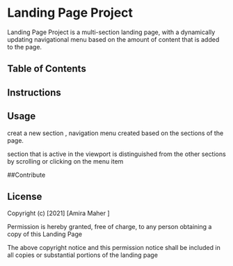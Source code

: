 # Landing Page Project

Landing Page Project is a multi-section landing page, with a dynamically updating navigational menu based on the amount of content that is added to the page.

## Table of Contents

## Instructions

## Usage

creat a new section , navigation menu created based on the sections of the page.

section that is active in the viewport is distinguished from the other sections by scrolling or clicking on the menu item 


##Contribute

## License

Copyright (c) [2021] [Amira Maher ]

Permission is hereby granted, free of charge, to any person obtaining a copy
of this Landing Page 

The above copyright notice and this permission notice shall be included in all
copies or substantial portions of the landing page
